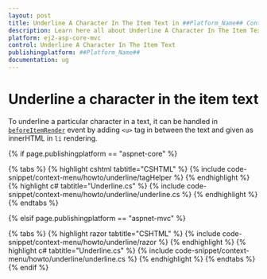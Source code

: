 ```yaml
---
layout: post
title: Underline A Character In The Item Text in ##Platform_Name## Context Menu Component
description: Learn here all about Underline A Character In The Item Text in Syncfusion ##Platform_Name## Context Menu component of syncfusion and more.
platform: ej2-asp-core-mvc
control: Underline A Character In The Item Text
publishingplatform: ##Platform_Name##
documentation: ug
---
```


# Underline a character in the item text

To underline a particular character in a text, it can be handled in [`beforeItemRender`](https://help.syncfusion.com/cr/cref_files/aspnetcore-js2/aspnetcore/Syncfusion.EJ2~Syncfusion.EJ2.Navigations.ContextMenu~BeforeItemRender.html) event by adding `<u>` tag in between the text and given as innerHTML in `li` rendering.

{% if page.publishingplatform == "aspnet-core" %}

{% tabs %}
{% highlight cshtml tabtitle="CSHTML" %}
{% include code-snippet/context-menu/howto/underline/tagHelper %}
{% endhighlight %}
{% highlight c# tabtitle="Underline.cs" %}
{% include code-snippet/context-menu/howto/underline/underline.cs %}
{% endhighlight %}
{% endtabs %}

{% elsif page.publishingplatform == "aspnet-mvc" %}

{% tabs %}
{% highlight razor tabtitle="CSHTML" %}
{% include code-snippet/context-menu/howto/underline/razor %}
{% endhighlight %}
{% highlight c# tabtitle="Underline.cs" %}
{% include code-snippet/context-menu/howto/underline/underline.cs %}
{% endhighlight %}
{% endtabs %}
{% endif %}


